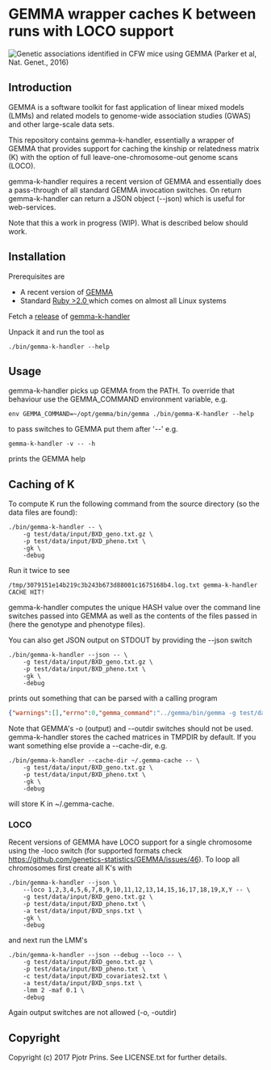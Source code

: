 # GEMMA wrapper caches K between runs with LOCO support

![Genetic associations identified in CFW mice using GEMMA (Parker et al,
Nat. Genet., 2016)](cfw.gif)

## Introduction

GEMMA is a software toolkit for fast application of linear mixed
models (LMMs) and related models to genome-wide association studies
(GWAS) and other large-scale data sets.

This repository contains gemma-k-handler, essentially a wrapper of
GEMMA that provides support for caching the kinship or relatedness
matrix (K) with the option of full leave-one-chromosome-out genome
scans (LOCO).

gemma-k-handler requires a recent version of GEMMA and essentially
does a pass-through of all standard GEMMA invocation switches. On
return gemma-k-handler can return a JSON object (--json) which is
useful for web-services.

Note that this a work in progress (WIP). What is described below
should work.

## Installation

Prerequisites are

* A recent version of [GEMMA](https://github.com/genetics-statistics/GEMMA)
* Standard [Ruby >2.0 ](https://www.ruby-lang.org/en/) which comes on
  almost all Linux systems

Fetch a [release](https://github.com/genetics-statistics/gemma-K-handler/releases) of
[gemma-k-handler](https://github.com/genetics-statistics/gemma-K-handler)

Unpack it and run the tool as

    ./bin/gemma-k-handler --help

## Usage

gemma-k-handler picks up GEMMA from the PATH. To override that behaviour
use the GEMMA_COMMAND environment variable, e.g.

    env GEMMA_COMMAND=~/opt/gemma/bin/gemma ./bin/gemma-K-handler --help

to pass switches to GEMMA put them after '--' e.g.

    gemma-k-handler -v -- -h

prints the GEMMA help

## Caching of K

To compute K run the following command from the source directory (so
the data files are found):

    ./bin/gemma-k-handler -- \
        -g test/data/input/BXD_geno.txt.gz \
        -p test/data/input/BXD_pheno.txt \
        -gk \
        -debug

Run it twice to see

    /tmp/3079151e14b219c3b243b673d88001c1675168b4.log.txt gemma-k-handler CACHE HIT!

gemma-k-handler computes the unique HASH value over the command
line switches passed into GEMMA as well as the contents of the files
passed in (here the genotype and phenotype files).

You can also get JSON output on STDOUT by providing the --json switch

    ./bin/gemma-k-handler --json -- \
        -g test/data/input/BXD_geno.txt.gz \
        -p test/data/input/BXD_pheno.txt \
        -gk \
        -debug

prints out something that can be parsed with a calling program

```json
{"warnings":[],"errno":0,"gemma_command":"../gemma/bin/gemma -g test/data/input/BXD_geno.txt.gz -p test/data/input/BXD_pheno.txt -gk -debug -o 18ce786ab92064a7ee38a7422e7838abf91f5eb0 -outdir /tmp","type":"K","log":"/tmp/18ce786ab92064a7ee38a7422e7838abf91f5eb0.log.txt","K":"/tmp/18ce786ab92064a7ee38a7422e7838abf91f5eb0.cXX.txt"}
```

Note that GEMMA's -o (output) and --outdir switches should not be
used. gemma-k-handler stores the cached matrices in TMPDIR by
default. If you want something else provide a --cache-dir, e.g.

    ./bin/gemma-k-handler --cache-dir ~/.gemma-cache -- \
        -g test/data/input/BXD_geno.txt.gz \
        -p test/data/input/BXD_pheno.txt \
        -gk \
        -debug

will store K in ~/.gemma-cache.

### LOCO

Recent versions of GEMMA have LOCO support for a single chromosome
using the -loco switch (for supported formats check
https://github.com/genetics-statistics/GEMMA/issues/46). To loop all
chromosomes first create all K's with

    ./bin/gemma-k-handler --json \
        --loco 1,2,3,4,5,6,7,8,9,10,11,12,13,14,15,16,17,18,19,X,Y -- \
        -g test/data/input/BXD_geno.txt.gz \
        -p test/data/input/BXD_pheno.txt \
        -a test/data/input/BXD_snps.txt \
        -gk \
        -debug

and next run the LMM's

    ./bin/gemma-k-handler --json --debug --loco -- \
        -g test/data/input/BXD_geno.txt.gz \
        -p test/data/input/BXD_pheno.txt \
        -c test/data/input/BXD_covariates2.txt \
        -a test/data/input/BXD_snps.txt \
        -lmm 2 -maf 0.1 \
        -debug

Again output switches are not allowed (-o, -outdir)

## Copyright

Copyright (c) 2017 Pjotr Prins. See LICENSE.txt for further details.
